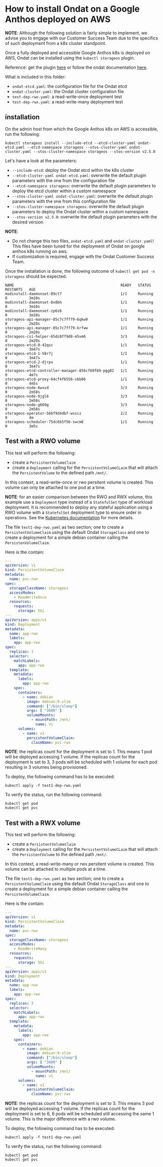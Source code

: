 # How to install Ondat on a Google Anthos deployed on AWS
**NOTE**: Although the following solution is fairly simple to implement, we advise you to engage with our Customer Success Team due to the specifics of such deployment from a k8s cluster standpoint.

Once a fully deployed and accessible Google Anthos k8s is deployed on AWS, Ondat can be installed using the ```kubectl storageos``` plugin. 

Reference: get the plugin [here](https://github.com/storageos/kubectl-storageos) or follow the ondat documentation [here](https://docs.ondat.io/v2.5/docs/install/kubernetes/#install-the-storageos-kubectl-plugin).

What is included in this folder:  
- ```ondat-etcd.yaml```: the configuration file for the Ondat etcd
- ```ondat-cluster.yaml```: the Ondat cluster configuration file 
- ```test-dep-rwo.yaml```: a read-write-once deployment test
- ```test-dep-rwx.yaml```: a read-write-many deployment test 

## installation
On the admin host from which the Google Anthos k8s on AWS is accessible, run the following: 

```shell
kubectl storageos install --include-etcd --etcd-cluster-yaml ondat-etcd.yaml --etcd-namespace storageos --stos-cluster-yaml ondat-cluster.yaml --stos-cluster-namespace storageos --stos-version v2.5.0
```

Let's have a look at the parameters:
- ```--include-etcd```: deploy the Ondat etcd within the k8s cluster
- ```--etcd-cluster-yaml ondat-etcd.yaml```: overwrite the default plugin parameters with the one from the configuration file 
- ```--etcd-namespace storageos```: overwrite the default plugin parameters to deploy the etcd cluster within a custom namespace
- ```--stos-cluster-yaml ondat-cluster.yaml```: overwrite the default plugin parameters with the one from this configuration file
- ```--stos-cluster-namespace storageos```: overwrite the default plugin parameters to deploy the Ondat cluster within a custom namespace
- ```--stos-version v2.5.0```: overwrite the default plugin parameters with the desired version

**NOTE**:  
- Do not change this two files, ```ondat-etcd.yaml``` and ```ondat-cluster.yaml```! This files have been tuned for the deployment of Ondat on google anthos k8s running on aws. 
- If customization is required, engage with the Ondat Customer Success Team.

Once the installation is done, the following outcome of ```kubectl get pod -n storageos```
 should be expected:

```
NAME                                                 READY   STATUS    RESTARTS   AGE
modinstall-daemonset-89ct7                           1/1     Running   0          3m10s
modinstall-daemonset-8x8bh                           1/1     Running   0          3m10s
modinstall-daemonset-zp6z6                           1/1     Running   0          3m10s
storageos-api-manager-85c7c7ff79-6qkw9               1/1     Running   0          2m20s
storageos-api-manager-85c7c7ff79-krfww               1/1     Running   0          2m20s
storageos-csi-helper-65dc8ff9d8-m5vm6                3/3     Running   0          2m20s
storageos-etcd-0-42qsc                               1/1     Running   0          3m47s
storageos-etcd-1-58r7j                               1/1     Running   0          3m47s
storageos-etcd-2-djrpx                               1/1     Running   0          3m47s
storageos-etcd-controller-manager-856cf69f69-pgg82   1/1     Running   0          4m7s
storageos-etcd-proxy-64cf4f6556-sbb86                1/1     Running   0          4m5s
storageos-node-6wxvd                                 3/3     Running   0          2m58s
storageos-node-9jgl6                                 3/3     Running   0          2m58s
storageos-node-g669g                                 3/3     Running   0          2m58s
storageos-operator-56bf9d4db7-wsscz                  2/2     Running   0          4m
storageos-scheduler-75dc6b5f56-swcm8                 1/1     Running   0          3m5s
```

## Test with a RWO volume
This test will perform the following:
- create a ```PersistentVolumeClaim``` 
- create a ```Deployment``` calling for the ```PersistentVolumeCLaim``` that will attach the ```PersistentVolume``` to the defined path ```/mnt/```. 

In this context, a read-write-once or rwo persitent volume is created. This volume can only be attached to one pod at a time. 

**NOTE**: for an easier comparison between the RWO and RWX volume, this example use a ```Deployment``` type instead of a ```StatefulSet``` type of workload deployment. It is recommended to deploy any stateful application using a RWO volume with a ```StatefulSet``` deployment type to ensure order in operations. See the [Kubernetes documentation](https://kubernetes.io/docs/concepts/workloads/controllers/statefulset/) for more details.

The file ```test1-dep-rwo.yaml``` as two section; one to create a ```PersistentVolumeClaim``` using the default Ondat ```StorageClass``` and one to create a deployment for a simple debian container calling the ```PersistenVolumeClaim```.

Here is the contain: 
```YAML
---
apiVersion: v1
kind: PersistentVolumeClaim
metadata:
  name: pvc-rwo
spec:
  storageClassName: storageos
  accessModes:
    - ReadWriteOnce
  resources:
    requests:
      storage: 5Gi
---
apiVersion: apps/v1
kind: Deployment
metadata:
  name: app-rwo
  labels:
    app: app-rwo
spec:
  replicas: 1
  selector:
    matchLabels:
      app: app-rwo
  template:
    metadata:
      labels:
        app: app-rwo
    spec:
      containers:
        - name: debian
          image: debian:9-slim
          command: ["/bin/sleep"]
          args: [ "3600" ]
          volumeMounts:
            - mountPath: /mnt/
              name: v1
      volumes:
        - name: v1
          persistentVolumeClaim:
            claimName: pvc-rwo
```

**NOTE**: the replicas count for the deployment is set to 1. This means 1 pod will be deployed accessing 1 volume. If the replicas count for the deployment is set to 3, 3 pods will be scheduled with 1 volume for each pod resulting in 3 volumes being provisioned. 

To deploy, the following command has to be executed: 
```
kubectl apply -f test1-dep-rwo.yaml
```

To verify the status, run the following command:
```
kubectl get pod
kubectl get pvc
```


## Test with a RWX volume
This test will perform the following:
- create a ```PersistentVolumeClaim``` 
- create a ```Deployment``` calling for the ```PersistentVolumeCLaim``` that will attach the ```PersistentVolume``` to the defined path ```/mnt/```. 

In this context, a read-write-many or rwx persitent volume is created. This volume can be attached to multiple pods at a time. 

The file ```test1-dep-rwx.yaml``` as two section; one to create a ```PersistentVolumeClaim``` using the default Ondat ```StorageClass``` and one to create a deployment for a simple debian container calling the ```PersistenVolumeClaim```.

Here is the contain: 
```YAML
---
apiVersion: v1
kind: PersistentVolumeClaim
metadata:
  name: pvc-rwx
spec:
  storageClassName: storageos
  accessModes:
    - ReadWriteMany
  resources:
    requests:
      storage: 5Gi
---
apiVersion: apps/v1
kind: Deployment
metadata:
  name: app-rwx
  labels:
    app: app-rwx
spec:
  replicas: 3
  selector:
    matchLabels:
      app: app-rwx
  template:
    metadata:
      labels:
        app: app-rwx
    spec:
      containers:
        - name: debian
          image: debian:9-slim
          command: ["/bin/sleep"]
          args: [ "3600" ]
          volumeMounts:
            - mountPath: /mnt/
              name: v1
      volumes:
        - name: v1
          persistentVolumeClaim:
            claimName: pvc-rwx

```

**NOTE**: the replicas count for the deployment is set to 3. This means 3 pod will be deployed accessing 1 volume. If the replicas count for the deployment is set to 6, 6 pods will be scheduled still accessing the same 1 volume. This is the major difference with a rwo volume.  

To deploy, the following command has to be executed: 
```
kubectl apply -f test1-dep-rwx.yaml
```
To verify the status, run the following command:
```
kubectl get pod
kubectl get pvc
```
